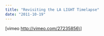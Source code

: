 ```yaml
---
title: "Revisiting the LA LIGHT Timelapse"
date: "2011-10-19"
---
```


\[vimeo http://vimeo.com/27235856\]
